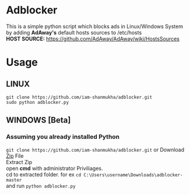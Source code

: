 # Adblocker

This is a simple python script which blocks ads in Linux/Windows System by adding **AdAway's** default hosts sources to /etc/hosts </br>
**HOST SOURCE:** https://github.com/AdAway/AdAway/wiki/HostsSources


# Usage
## LINUX
`git clone https://github.com/iam-shanmukha/adblocker.git` </br>
`sudo python adblocker.py`
## WINDOWS [Beta]
### Assuming you already installed Python
`git clone https://github.com/iam-shanmukha/adblocker.git` or Download [Zip](https://github.com/iam-shanmukha/adblocker/archive/master.zip) File </br>
Extract Zip </br>
open **cmd** with administrator Priviliages.</br>
cd to extracted folder. for ex `cd C:\Users\username\Downloads\adblocker-master` </br>
and run `python adblocker.py` 
